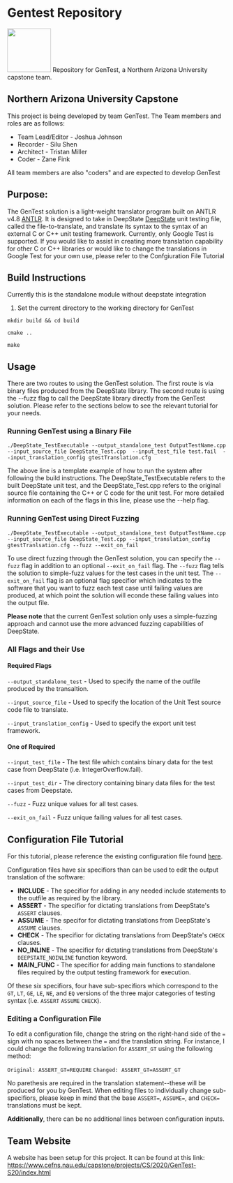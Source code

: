 # Gentest Repository

<img src="https://www.cefns.nau.edu/capstone/projects/CS/2020/GenTest-S20/images/Team_Logo_Large.png" width="100"/>
Repository for GenTest, a Northern Arizona University capstone team.

## Northern Arizona University Capstone
This project is being developed by team GenTest. The Team members and roles are as follows:
* Team Lead/Editor - Joshua Johnson
* Recorder - Silu Shen
* Architect - Tristan Miller
* Coder - Zane Fink

All team members are also "coders" and are expected to develop GenTest


## Purpose:
The GenTest solution is a light-weight translator program built on ANTLR v4.8 [ANTLR](https://www.antlr.org/). It is designed to take in DeepState [DeepState](https://github.com/trailofbits/deepstate) unit testing file, called the file-to-translate, and translate its syntax to the syntax of an external C or C++ unit testing framework. Currently, only Google Test is supported. If you would like to assist in creating more translation capability for other C or C++ libraries or would like to change the translations in Google Test for your own use, please refer to the Confgiuration File Tutorial
 
## Build Instructions
Currently this is the standalone module without deepstate integration

1. Set the current directory to the working directory for GenTest

`mkdir build && cd build`

`cmake ..`

`make`

## Usage
There are two routes to using the GenTest solution. The first route is via binary files produced from the DeepState library. The second route is using the --fuzz flag to call the DeepState library directly from the GenTest solution. Please refer to the sections below to see the relevant tutorial for your needs.

### Running GenTest using a Binary File

`./DeepState_TestExecutable --output_standalone_test OutputTestName.cpp 
                            --input_source_file DeepState_Test.cpp 
                            --input_test_file test.fail 
                            --input_translation_config gtestTranslation.cfg`
                            
The above line is a template example of how to run the system after following the build instructions. The DeepState_TestExecutable refers to the built DeepState unit test, and the DeepState_Test.cpp refers to the original source file containing the C++ or C code for the unit test. For more detailed information on each of the flags in this line, please use the --help flag.

### Running GenTest using Direct Fuzzing

`./DeepState_TestExecutable --output_standalone_test OutputTestName.cpp
                            --input_source_file DeepState_Test.cpp
                            --input_translation_config gtestTranlsation.cfg
                            --fuzz
                            --exit_on_fail`
 
To use direct fuzzing through the GenTest solution, you can specify the `--fuzz` flag in addition to an optional `--exit_on_fail` flag. The `--fuzz` flag tells the solution to simple-fuzz values for the test cases in the unit test. The `--exit_on_fail` flag is an optional flag specifior which indicates to the software that you want to fuzz each test case until failing values are produced, at which point the solution will econde these failing values into the output file. 

**Please note** that the current GenTest solution only uses a simple-fuzzing approach and cannot use the more advanced fuzzing capabilities of DeepState.

### All Flags and their Use
#### Required Flags
`--output_standalone_test` - Used to specify the name of the outfile produced by the transaltion.

`--input_source_file` - Used to specify the location of the Unit Test source code file to translate.

`--input_translation_config` - Used to specify the export unit test framework.
#### One of Required
`--input_test_file` - The test file which contains binary data for the test case from DeepState (i.e. IntegerOverflow.fail).

`--input_test_dir` - The directory containing binary data files for the test cases from Deepstate.

`--fuzz` - Fuzz unique values for all test cases.

`--exit_on_fail` - Fuzz unique failing values for all test cases.

## Configuration File Tutorial
For this tutorial, please reference the existing configuration file found [here](test/test_data/gtestTranslation.cfg).

Configuration files have six specifiors than can be used to edit the output translation of the software:
- **INCLUDE** - The specifior for adding in any needed include statements to the outfile as required by the library.
- **ASSERT** - The specifior for dictating translations from DeepState's `ASSERT` clauses.
- **ASSUME** - The specifor for dictating translations from DeepState's `ASSUME` clauses.
- **CHECK** - The specifior for dictating translations from DeepState's `CHECK` clauses.
- **NO_INLINE** - The specifior for dictating translations from DeepState's `DEEPSTATE_NOINLINE` function keyword.
- **MAIN_FUNC** - The specifior for adding main functions to standalone files required by the output testing framework for execution.

Of these six specifiors, four have sub-specifiors which correspond to the `GT`, `LT`, `GE`, `LE`, `NE`, and `EQ` versions of the three major categories of testing syntax (i.e. `ASSERT` `ASSUME` `CHECK`).

### Editing a Configuration File
To edit a configuration file, change the string on the right-hand side of the `=` sign with no spaces between the `=` and the translation string. For instance, I could change the following translation for `ASSERT_GT` using the following method:

`Original: ASSERT_GT=REQUIRE`
`Changed: ASSERT_GT=ASSERT_GT`

No parethesis are required in the translation statement--these will be produced for you by GenTest. When editing files to individually change sub-specifiors, please keep in mind that the base `ASSERT=`, `ASSUME=`, and `CHECK=` translations must be kept.

**Additionally**, there can be no additional lines between configuration inputs.







## Team Website
A website has been setup for this project. It can be found at this link:
https://www.cefns.nau.edu/capstone/projects/CS/2020/GenTest-S20/index.html


